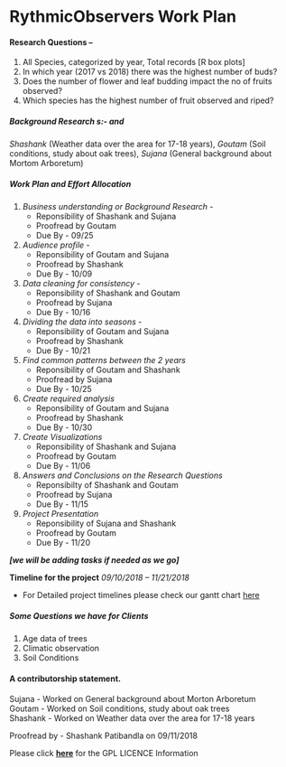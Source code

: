 # RythmicObservers Work Plan

#### Research Questions – 

1. All Species, categorized by year, Total records [R box plots]
2. In which year (2017 vs 2018) there was the highest number of buds?
3. Does the number of flower and leaf budding impact the no of fruits observed?
4. Which species has the highest number of fruit observed and riped?


##### **Background Research** s:- and 
_Shashank_ (Weather data over the area for 17-18 years), 
_Goutam_ (Soil conditions, study about oak trees), 
_Sujana_ (General background about Mortom Arboretum)

##### **Work Plan and Effort Allocation**

1. _Business understanding or Background Research_ -
    * Reponsibility of Shashank and Sujana
    * Proofread by Goutam
    * Due By - 09/25
2. _Audience profile_ - 
    * Reponsibility of Goutam and Sujana 
    * Proofread by Shashank
    * Due By - 10/09
3. _Data cleaning for consistency_ -  
    * Reponsibility of Shashank and Goutam 
    * Proofread by Sujana
    * Due By - 10/16
4. _Dividing the data into seasons_  -  
    * Reponsibility of Goutam and Sujana 
    * Proofread by Shashank
    * Due By - 10/21
5. _Find common patterns between the 2 years_ 
    * Reponsibility of Goutam and Shashank 
    * Proofread by Sujana
    * Due By - 10/25
6. _Create required analysis_ 
    * Reponsibility of Goutam and Sujana 
    * Proofread by Shashank
    * Due By - 10/30
7. _Create Visualizations_ 
    * Reponsibility of Shashank and Sujana 
    * Proofread by Goutam
    * Due By - 11/06
8. _Answers and Conclusions on the Research Questions_ 
    * Reponsibilty of Shashank and Goutam 
    * Proofread by Sujana
    * Due By - 11/15
9. _Project Presentation_ 
    * Reponsibility of Sujana and Shashank 
    * Proofread by Goutam
    * Due By - 11/20

_**[we will be adding tasks if needed as we go]**_

**Timeline for the project**
_09/10/2018 – 11/21/2018_
* For Detailed project timelines please check our gantt chart [here](https://github.com/shashankpatibandla/RythmicObservers/blob/master/Deliverables/Workplan%26ResearchQuestions/Gantt%20chart-8086.pdf)

##### __**Some Questions we have for Clients**__
1. Age data of trees
2. Climatic observation
3. Soil Conditions


#### A contributorship statement.
Sujana - Worked on General background about Morton Arboretum  
Goutam - Worked on Soil conditions, study about oak trees  
Shashank - Worked on Weather data over the area for 17-18 years   

Proofread by - Shashank Patibandla on 09/11/2018

Please click **[here](https://github.com/shashankpatibandla/RythmicObservers/blob/master/LICENSE)** for the GPL LICENCE Information 

